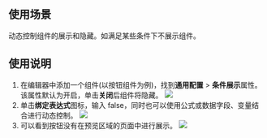 ## 使用场景
动态控制组件的展示和隐藏。如满足某些条件下不展示组件。

## 使用说明
1. 在编辑器中添加一个组件(以按钮组件为例)，找到**通用配置** > **条件展示**属性。 该属性默认为开启，单击**关闭**后组件将隐藏。
![](https://qcloudimg.tencent-cloud.cn/raw/276d7908e77832c6a06a2cc7b4499c92.png)
2. 单击**绑定表达式**图标，输入 false，同时也可以使用公式或数据字段、变量结合进行动态控制。
![](https://qcloudimg.tencent-cloud.cn/raw/54c7a2cbaf844b389d6b79a577be648c.png)
3. 可以看到按钮没有在预览区域的页面中进行展示。
![](https://qcloudimg.tencent-cloud.cn/raw/e1059ea8ce532d26e3527e80bc1f1036.png)
